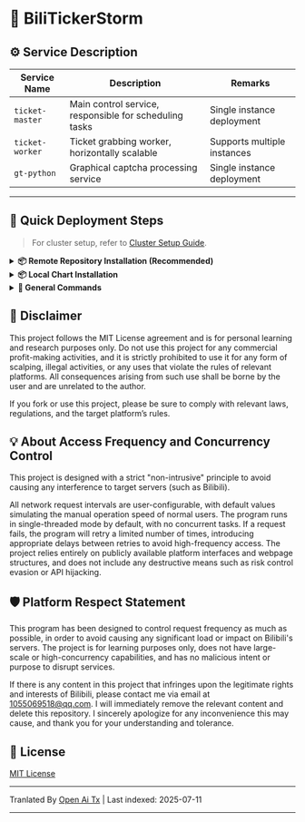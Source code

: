 # 🎫 BiliTickerStorm

## ⚙️ Service Description

| Service Name         | Description                        | Remarks          |
| -------------------- | ---------------------------------- | ---------------- |
| `ticket-master`      | Main control service, responsible for scheduling tasks | Single instance deployment |
| `ticket-worker`      | Ticket grabbing worker, horizontally scalable | Supports multiple instances |
| `gt-python`          | Graphical captcha processing service | Single instance deployment |

---

## 🚀 Quick Deployment Steps

> For cluster setup, refer to [Cluster Setup Guide](https://raw.githubusercontent.com/mikumifa/biliTickerStorm/main/docs/集群搭建参考.md).

<details> <summary><strong>📦 Remote Repository Installation (Recommended)</strong></summary>

```bash
helm repo add bili-ticker-storm https://mikumifa.github.io/biliTickerStorm/
helm repo update
```
### 2. Install the Chart

```bash
helm install bili-ticker-storm bili-ticker-storm/bili-ticker-storm \
  --set ticketMaster.hostDataPath=/your/host/data/path \
  --set ticketWorker.pushplusToken="your_token" \
  --set ticketWorker.ticketInterval="300" \
  --set ticketWorker.ticketTimeStart="2025-05-20T13:14"
  
```

> - `hostDataPath` is the directory for the ticketing configuration file, mounted for use by the `ticket-master` container. The ticketing configuration file can be generated using https://github.com/mikumifa/biliTickerBuy
> - `ticketWorker.pushplusToken` is the Pushplus notification configuration. After setting, you can receive ticketing result notifications.
> - `ticketWorker.ticketInterval` is the ticketing interval in milliseconds, default is 300 milliseconds.
> - `ticketWorker.ticketTimeStart` is the scheduled start time, formatted as `2025-05-20T13:14`. If not set, ticketing will start immediately when the container starts.

### 3. Upgrade the Chart

```bash
helm upgrade bili-ticker-storm bili-ticker-storm/bili-ticker-storm --reuse-values \
  --set ticketWorker.ticketInterval="600"
```
</details>
<details> <summary><strong>📦 Local Chart Installation</strong></summary>


### 1. Install Chart

```bash
# Clone the repository
git clone https://github.com/mikumifa/biliTickerStorm
# Use the local Chart package
helm install bili-ticker-storm ./helm \
  --set ticketMaster.hostDataPath=/your/host/data/path \
  --set ticketWorker.pushplusToken="your_token" \
  --set ticketWorker.ticketInterval="300" \
  --set ticketWorker.ticketTimeStart="2025-05-20T13:14"
```
### 2. Upgrade Chart

```bash
helm upgrade bili-ticker-storm ./helm --reuse-values
```
</details>
<details>
<summary><strong>📌 General Commands</strong></summary>

### ⏹ Uninstall
```bash
helm uninstall bili-ticker-storm
```
</details>


## 📩 Disclaimer

This project follows the MIT License agreement and is for personal learning and research purposes only. Do not use this project for any commercial profit-making activities, and it is strictly prohibited to use it for any form of scalping, illegal activities, or any uses that violate the rules of relevant platforms. All consequences arising from such use shall be borne by the user and are unrelated to the author.

If you fork or use this project, please be sure to comply with relevant laws, regulations, and the target platform’s rules.

## 💡 About Access Frequency and Concurrency Control
This project is designed with a strict "non-intrusive" principle to avoid causing any interference to target servers (such as Bilibili).

All network request intervals are user-configurable, with default values simulating the manual operation speed of normal users. The program runs in single-threaded mode by default, with no concurrent tasks. If a request fails, the program will retry a limited number of times, introducing appropriate delays between retries to avoid high-frequency access. The project relies entirely on publicly available platform interfaces and webpage structures, and does not include any destructive means such as risk control evasion or API hijacking.
## 🛡️ Platform Respect Statement

This program has been designed to control request frequency as much as possible, in order to avoid causing any significant load or impact on Bilibili's servers. The project is for learning purposes only, does not have large-scale or high-concurrency capabilities, and has no malicious intent or purpose to disrupt services.

If there is any content in this project that infringes upon the legitimate rights and interests of Bilibili, please contact me via email at [1055069518@qq.com](https://raw.githubusercontent.com/mikumifa/biliTickerStorm/main/mailto:1055069518@qq.com). I will immediately remove the relevant content and delete this repository. I sincerely apologize for any inconvenience this may cause, and thank you for your understanding and tolerance.

## 📄 License

[MIT License](LICENSE)


---

Tranlated By [Open Ai Tx](https://github.com/OpenAiTx/OpenAiTx) | Last indexed: 2025-07-11

---